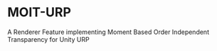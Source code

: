 # MOIT-URP
A Renderer Feature implementing Moment Based Order Independent Transparency for Unity URP
